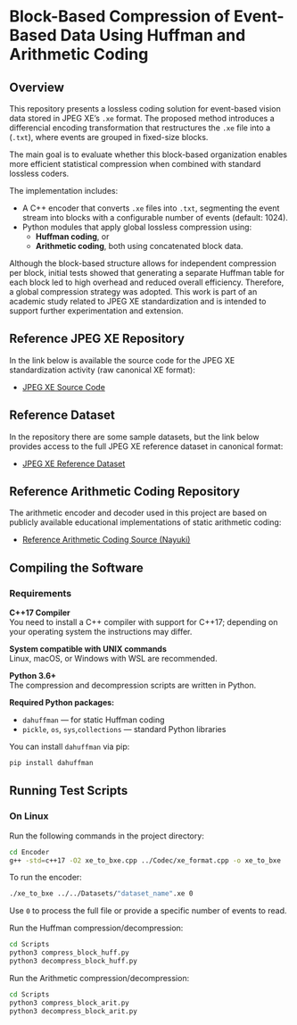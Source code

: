 # Block-Based Compression of Event-Based Data Using Huffman and Arithmetic Coding

## Overview
This repository presents a lossless coding solution for event-based vision data stored in JPEG XE’s `.xe` format. The proposed method introduces a differencial encoding transformation that restructures the `.xe` file into a  (`.txt`), where events are grouped in fixed-size blocks.

The main goal is to evaluate whether this block-based organization enables more efficient statistical compression when combined with standard lossless coders.

The implementation includes:
- A C++ encoder that converts `.xe` files into `.txt`, segmenting the event stream into blocks with a configurable number of events (default: 1024).
- Python modules that apply global lossless compression using:
  - **Huffman coding**, or
  - **Arithmetic coding**, both using concatenated block data.

Although the block-based structure allows for independent compression per block, initial tests showed that generating a separate Huffman table for each block led to high overhead and reduced overall efficiency. Therefore, a global compression strategy was adopted.
This work is part of an academic study related to JPEG XE standardization and is intended to support further experimentation and extension.

## Reference JPEG XE Repository
In the link below is available the source code for the JPEG XE standardization activity (raw canonical XE format):

- [JPEG XE Source Code](https://gitlab.com/wg1/jpegxe/ctc_tools)

## Reference Dataset
In the repository there are some sample datasets, but the link below provides access to the full JPEG XE reference dataset in canonical format:

- [JPEG XE Reference Dataset](https://nx51932.your-storageshare.de/s/QgNjbps8dgAaCJ7)

## Reference Arithmetic Coding Repository  
The arithmetic encoder and decoder used in this project are based on publicly available educational implementations of static arithmetic coding:

- [Reference Arithmetic Coding Source (Nayuki)](https://github.com/nayuki/Reference-arithmetic-coding)

## Compiling the Software

### Requirements
**C++17 Compiler**  
You need to install a C++ compiler with support for C++17; depending on your operating system the instructions may differ.

**System compatible with UNIX commands**  
Linux, macOS, or Windows with WSL are recommended.

**Python 3.6+**  
The compression and decompression scripts are written in Python.

**Required Python packages:**
- `dahuffman` — for static Huffman coding
- `pickle`, `os`, `sys`,`collections` — standard Python libraries

You can install `dahuffman` via pip:

```bash
pip install dahuffman
```

## Running Test Scripts

### On Linux

Run the following commands in the project directory:

```sh
cd Encoder
g++ -std=c++17 -O2 xe_to_bxe.cpp ../Codec/xe_format.cpp -o xe_to_bxe
```

To run the encoder:

```sh
./xe_to_bxe ../../Datasets/"dataset_name".xe 0 
```

Use `0` to process the full file or provide a specific number of events to read.

Run the Huffman compression/decompression:

```sh
cd Scripts
python3 compress_block_huff.py
python3 decompress_block_huff.py
```

Run the Arithmetic compression/decompression:

```sh
cd Scripts
python3 compress_block_arit.py
python3 decompress_block_arit.py
```
